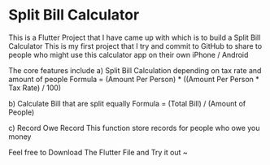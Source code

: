 # Split Bill Calculator

This is a Flutter Project that I have came up with which is to build a Split Bill Calculator
This is my first project that I try and commit to GitHub to share to people who might use this
calculator app on their own iPhone / Android 


The core features include 
a) Split Bill Calculation depending on tax rate and amount of people
Formula = (Amount Per Person) * ((Amount Per Person * Tax Rate) / 100)

b) Calculate Bill that are split equally 
Formula = (Total Bill) / (Amount of People)

c) Record Owe Record
This function store records for people who owe you money 

Feel free to Download The Flutter File and Try it out ~
